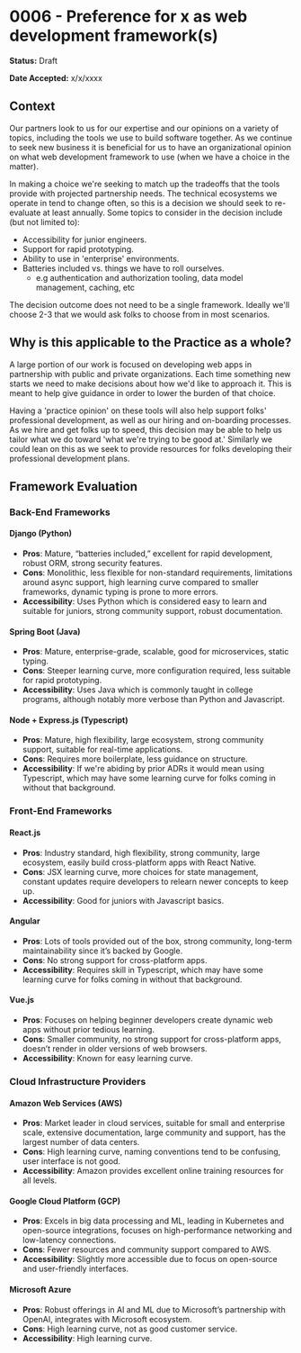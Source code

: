 # 0006 - Preference for x as web development framework(s)

**Status:** Draft

**Date Accepted:** x/x/xxxx

## Context

Our partners look to us for our expertise and our opinions on a variety of topics, including the tools we use to build software together. As we continue to seek new business it is beneficial for us to have an organizational opinion on what web development framework to use (when we have a choice in the matter).

In making a choice we're seeking to match up the tradeoffs that the tools provide with projected partnership needs. The technical ecosystems we operate in tend to change often, so this is a decision we should seek to re-evaluate at least annually. Some topics to consider in the decision include (but not limited to):

- Accessibility for junior engineers.
- Support for rapid prototyping.
- Ability to use in 'enterprise' environments.
- Batteries included vs. things we have to roll ourselves.
  - e.g authentication and authorization tooling, data model management, caching, etc

The decision outcome does not need to be a single framework. Ideally we'll choose 2-3 that we would ask folks to choose from in most scenarios.

## Why is this applicable to the Practice as a whole?

A large portion of our work is focused on developing web apps in partnership with public and private organizations. Each time something new starts we need to make decisions about how we'd like to approach it. This is meant to help give guidance in order to lower the burden of that choice.

Having a 'practice opinion' on these tools will also help support folks' professional development, as well as our hiring and on-boarding processes. As we hire and get folks up to speed, this decision may be able to help us tailor what we do toward 'what we're trying to be good at.' Similarly we could lean on this as we seek to provide resources for folks developing their professional development plans.

## Framework Evaluation

### Back-End Frameworks

#### Django (Python)

- **Pros**: Mature, “batteries included,” excellent for rapid development, robust ORM, strong security features.
- **Cons**: Monolithic, less flexible for non-standard requirements, limitations around async support, high learning curve compared to smaller frameworks, dynamic typing is prone to more errors.
- **Accessibility**: Uses Python which is considered easy to learn and suitable for juniors, strong community support, robust documentation.

#### Spring Boot (Java)

- **Pros**: Mature, enterprise-grade, scalable, good for microservices, static typing.
- **Cons**: Steeper learning curve, more configuration required, less suitable for rapid prototyping.
- **Accessibility**: Uses Java which is commonly taught in college programs, although notably more verbose than Python and Javascript.

#### Node + Express.js (Typescript)

- **Pros**: Mature, high flexibility, large ecosystem, strong community support, suitable for real-time applications.
- **Cons**: Requires more boilerplate, less guidance on structure.
- **Accessibility**: If we're abiding by prior ADRs it would mean using Typescript, which may have some learning curve for folks coming in without that background.

### Front-End Frameworks

#### React.js

- **Pros**: Industry standard, high flexibility, strong community, large ecosystem, easily build cross-platform apps with React Native.
- **Cons**: JSX learning curve, more choices for state management, constant updates require developers to relearn newer concepts to keep up.
- **Accessibility**: Good for juniors with Javascript basics.

#### Angular

- **Pros**: Lots of tools provided out of the box, strong community, long-term maintainability since it’s backed by Google.
- **Cons**: No strong support for cross-platform apps.
- **Accessibility**: Requires skill in Typescript, which may have some learning curve for folks coming in without that background.

#### Vue.js

- **Pros**: Focuses on helping beginner developers create dynamic web apps without prior tedious learning.
- **Cons**: Smaller community, no strong support for cross-platform apps, doesn’t render in older versions of web browsers.
- **Accessibility**: Known for easy learning curve.

### Cloud Infrastructure Providers

#### Amazon Web Services (AWS)

- **Pros**: Market leader in cloud services, suitable for small and enterprise scale, extensive documentation, large community and support, has the largest number of data centers.
- **Cons**: High learning curve, naming conventions tend to be confusing, user interface is not good.
- **Accessibility**: Amazon provides excellent online training resources for all levels.

#### Google Cloud Platform (GCP)

- **Pros**: Excels in big data processing and ML, leading in Kubernetes and open-source integrations, focuses on high-performance networking and low-latency connections.
- **Cons**: Fewer resources and community support compared to AWS.
- **Accessibility**: Slightly more accessible due to focus on open-source and user-friendly interfaces.

#### Microsoft Azure

- **Pros**: Robust offerings in AI and ML due to Microsoft’s partnership with OpenAI, integrates with Microsoft ecosystem.
- **Cons**: High learning curve, not as good customer service.
- **Accessibility**: High learning curve.
